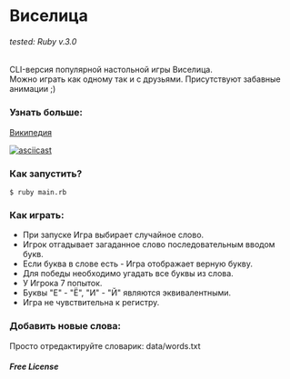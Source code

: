 # Виселица

###### tested: Ruby v.3.0

CLI-версия популярной настольной игры Виселица.  
Можно играть как одному так и с друзьями. Присутствуют забавные анимации ;)

### Узнать больше: 

[Википедия](https://ru.wikipedia.org/wiki/%D0%92%D0%B8%D1%81%D0%B5%D0%BB%D0%B8%D1%86%D0%B0_(%D0%B8%D0%B3%D1%80%D0%B0))


[![asciicast](https://asciinema.org/a/1r6ye3mdcF4koz2qxg28IVPMw.svg)](https://asciinema.org/a/1r6ye3mdcF4koz2qxg28IVPMw)

### Как запустить?
```$ ruby main.rb```

### Как играть:

* При запуске Игра выбирает случайное слово.
* Игрок отгадывает загаданное слово последовательным вводом букв.
* Если буква в слове есть - Игра отображает верную букву.
* Для победы необходимо угадать все буквы из слова.
* У Игрока 7 попыток.
* Буквы "Е" - "Ё", "И" - "Й" являются эквивалентными.
* Игра не чувствительна к регистру.

### Добавить новые слова:
Просто отредактируйте словарик: data/words.txt

##### Free License

